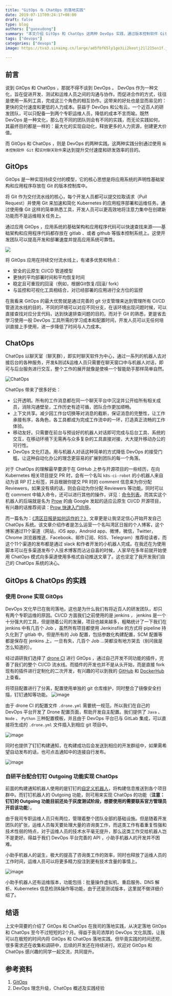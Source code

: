 ```yaml
---
title: "GitOps 与 ChatOps 的落地实践"
date: 2019-07-11T09:24:17+08:00
draft: false
type: blog
authors: ["guoxudong"]
summary: "本文介绍 GitOps 和 ChatOps 这两种 DevOps 实践，通过版本控制软件 Git 和实时聊天软件来达到提升交付速度和研发效率的目的。"
tags: ["devops"]
categories: ["devops"]
image: https://tva3.sinaimg.cn/large/ad5fbf65ly1ge3ii2keotj21l215on1f.jpg

---
```

## 前言

说到 GitOps 和 ChatOps ，那就不得不谈到 DevOps 。 DevOps 作为一种文化，旨在促进开发、测试和运维人员之间的沟通与协作。而促进合作的方式，往往是使用一系列工具，完成这三个角色的相互协作。这带来的好处也是显而易见的：更快的交付速度和更低的人力成本。获益于 DevOps 和公有云，一个近百人的研发团队，可以只配备一到两个专职运维人员，降低的成本不言而喻。既然 DevOps 是一种文化，那么在不同的团队则会有不同的实践，而无论实践如何，其最终目的都是一样的：最大化的实现自动化，释放更多的人力资源，创建更大价值。

而 GitOps 和 ChatOps ，则是 DevOps 的两种实践。这两种实践分别通过使用 `版本控制软件 Git` 和`实时聊天软件`来达到提升交付速度和研发效率的目的。

## GitOps

GitOps 是一种实现持续交付的模型，它的核心思想是将应用系统的声明性基础架构和应用程序存放在 Git 的版本控制库中。

将 Git 作为交付流水线的核心，每个开发人员都可以提交拉取请求（Pull Request）并使用 Gi​​t 来加速和简化 Kubernetes 的应用程序部署和运维任务。通过使用像 Git 这样的简单熟悉工具，开发人员可以更高效地将注意力集中在创建新功能而不是运维相关任务上。

通过应用 GitOps ，应用系统的基础架构和应用程序代码可以快速查找来源——基础架构和应用程序代码都存放在 gitlab 、或者 github 等版本控制系统上。这使开发团队可以提高开发和部署速度并提高应用系统可靠性。

![](https://tva2.sinaimg.cn/large/ad5fbf65gy1g4vpmjzylfj20qy09tq4b.jpg)

将 GitOps 应用在持续交付流水线上，有诸多优势和特点：

- 安全的云原生 CI/CD 管道模型
- 更快的平均部署时间和平均恢复时间
- 稳定且可重现的回滚（例如，根据Git恢复/回滚/ fork）
- 与监控和可视化工具相结合，对已经部署的应用进行全方位的监控

在我看来 GitOps 的最大优势就是通过完善的 git 分支管理来达到管理所有 CI/CD 管道流水线的目的，不同的环境可以对应不同分支，在该环境出现问题时候，可以直接查找对应分支代码，达到快速排查问题的目的。而对于 Git 的熟悉，更是省去学习使用一般 DevOps 工具所需的学习成本和配置时间，开发人员可以无任何培训直接上手使用，进一步降低了时间与人力成本。

## ChatOps

ChatOps 以聊天室（聊天群），即实时聊天软件为中心，通过一系列的机器人去对接后台的各种服务，开发&测试&运维人员只需要在聊天窗口中与机器人对话，即可与后台服务进行交互，整个工作的展开就像是使唤一个智能助手那样简单自然。

![ChatOps](https://tva2.sinaimg.cn/large/ad5fbf65gy1g4vr2yialfj20rp0bbmyd.jpg)

ChatOps 带来了很多好处：

- 公开透明。所有的工作消息都在同一个聊天平台中沉淀并公开给所有相关成员，消除沟通壁垒，工作历史有迹可循，团队合作更加顺畅。
- 上下文共享。减少因工作台切换等对消息的截断，保证消息的完整性，让工作承接有序，各角色，各工具都成为完成工作流中的一环，打造真正流畅的工作体验。
- 移动友好。只需要在前台与预设好的机器人对话即可完成与后台工具、系统的交互，在移动环境下无需再与众多复杂的工具直接对接，大大提升移动办公的可行性。
- DevOps 文化打造。用与机器人对话这种简单的方式降低 DevOps 的接受门槛，让这种自动化办公的理念更容易的扩展到团队的每一个角落。

对于 ChatOps 的理解最早要源于在 GitHub 上参与开源项目的一些经历，在向 Kubernetes 相关项目提交 PR 时，会有一个名叫 `k8s-ci-robot` 的小机器人来自动为该 RP 打上标签，并且根据你提交 PR 时的 comment 信息来为你分配 Reviewers，如果没有填的话，则会自动为你分配 Reviewers 等功能。同时可以在 comment 中输入命令，还可以进行其他的操作，详见：[命令列表](https://prow.k8s.io/command-help)。而其实这个机器人的后端就是名为 [Prow](https://github.com/kubernetes/test-infra/tree/master/prow) 的由 Google 发起的适应云原生 CI/CD 开源项目，有兴趣的话推荐阅读：[Prow 快速入门向导](https://cloudnative.to/blog/prow-quick-start-guide/)。

而一篇名为：[《湾区日报是如何运作的？》](https://wanqu.co/b/7/%E6%B9%BE%E5%8C%BA%E6%97%A5%E6%8A%A5%E6%98%AF%E5%A6%82%E4%BD%95%E8%BF%90%E4%BD%9C%E7%9A%84/) 文章更是让我坚定信心开始开发自己 ChatOps 系统。该文章介绍作者是怎么运营一个名叫湾区日报的个人博客，这个博客通过11个渠道（网站，iOS app，Android app、微博，微信，Twitter，Chrome 浏览器推送、Facebook、邮件订阅、RSS、Telegram）推荐给读者，而这个11个渠道的发布都是通过 slack 和作者开发的小机器人完成。在我还在为使用脚本可以在多渠道发布个人技术博客而沾沾自喜的时候，人家早在多年前就开始使用 ChatOps 模式向多渠道使用多格式自动推送文章了。这也坚定了我开发我们自己的 ChatOps 系统的决心。

## GitOps & ChatOps 的实践

### 使用 Drone 实现 GitOps

DevOps 文化早已在我司落地，这也是为什么我们有将近百人的研发团队，却只有两个专职运维的原因。CI/CD 方面我们之前使用的是 jenkins ， jenkins 是一个十分强大的工具，但是随着公司的发展，项目也越来越多，粗略统计了一下我们在 jenkins 中有几百个 Job ，虽然所有项目都使用 Jenkinsfile 的方式将 pipeline 持久化到了 gitlab 中，但是所有的 Job 配置，包括参数化构建配置，SCM 配置等都是保存在 jenkins 上，一旦有失，几百个 Job ...哭都没有地方哭去（别问我是怎么知道的）。

经过调研我们选择了 [drone CI](https://drone.io/) 进行 GitOps ，通过自己开发不同功能的插件，完善了我们的整个 CI/CD 流水线。而插件的开发也并不是从头开始，而是直接 fork 现有的插件进行定制化的二次开发，有兴趣的可以到我的 [GitHub](https://github.com/sunny0826/drone-dingtalk-message)   和 [DockerHub](https://cloud.docker.com/repository/list) 上查看。

将项目配置进行了分离，配置使用单独的 git 仓库维护，同时整合了镜像安全扫描，钉钉通知等功能。
![image](https://tva2.sinaimg.cn/large/ad5fbf65gy1g4vvfow9w9j21k810243r.jpg)

由于 drone CI 的配置文件 `.drone.yml` 需要统一规范，所以我们在自己的 DevOps 平台开发了 Drone 配置页面，帮助开发自主配置。我们提供了 `Java` 、 `Node` 、 `Python` 三种配置模板，并且由于 DevOps 平台已与 GitLab 集成，可以直接将生成的 `.drone.yml` 文件插入到相应 git 项目中。

![image](https://tva2.sinaimg.cn/large/ad5fbf65gy1g4vvoqggfoj22lk16aagu.jpg)

同时也提供了钉钉构建通知，在构建成功后会发送到相应的开发群组中，如果需希望自动发布的话，也可点击通知中的连接自行发布。

![image](https://tva2.sinaimg.cn/large/ad5fbf65gy1g4vvrigyvlj20ec0bh40u.jpg)

### 自研平台配合钉钉 Outgoing 功能实现 ChatOps

前面的构建通知机器人使用的是钉钉的[自定义机器人](https://open-doc.dingtalk.com/microapp/serverapi2/qf2nxq)，将构建信息推送到各个项目群中。而钉钉机器人的 Outgoing 功能，则可用来实现 ChatOps 的功能（__注意：钉钉的 Outgoing 功能目前还处于灰度测试阶段，想要使用的需要联系官方管理员开启该功能__）。

由于我司专职运维人员只有两位，管理着整个团队全部的基础设施。但是随着开发团队的扩张，运维人员每天要处理大量的咨询类工作，而这类工作有着重复性强和技术性弱的特点，对于运维人员的技术水平毫无提升，那么这类工作交给机器人岂不是更好。得益于我们 DevOps 平台完善的 API ，小助手机器人的开发并不困难。

小助手机器人的诞生，极大的提高了咨询类工作的效率，同时也释放了运维人员的工作时间，运维人员可以将更多精力投注到更有技术含量的事情上。

![image](https://tva2.sinaimg.cn/large/ad5fbf65gy1g4vwfdgd2xj20iu0ajwgc.jpg)

小助手机器人还有运维版本，功能包括：批量操作虚拟机、重启服务、DNS 解析、Kubernetes 信息检测&操作等功能，由于还是测试版本，这里就不做详细介绍了。

## 结语

上文中简要的介绍了 GitOps 和 ChatOps 在我司的落地实践，从决定落地 GitOps 和 ChatOps 至今不过短短的2个月。得益于我司浓厚的 DevOps 文化氛围，让我可以在极短的时间内将 GitOps 和 ChatOps 落地实践。但毕竟实践的时间还短，很多需求还在收集和调研中，后续的开发还在持续进行。欢迎对 GitOps 和 ChatOps 感兴趣的同学一起交流，共同提升。

## 参考资料

1. [GitOps](https://www.weave.works/technologies/gitops/)
2. DevOps 理念升级，ChatOps 概述及实践经验